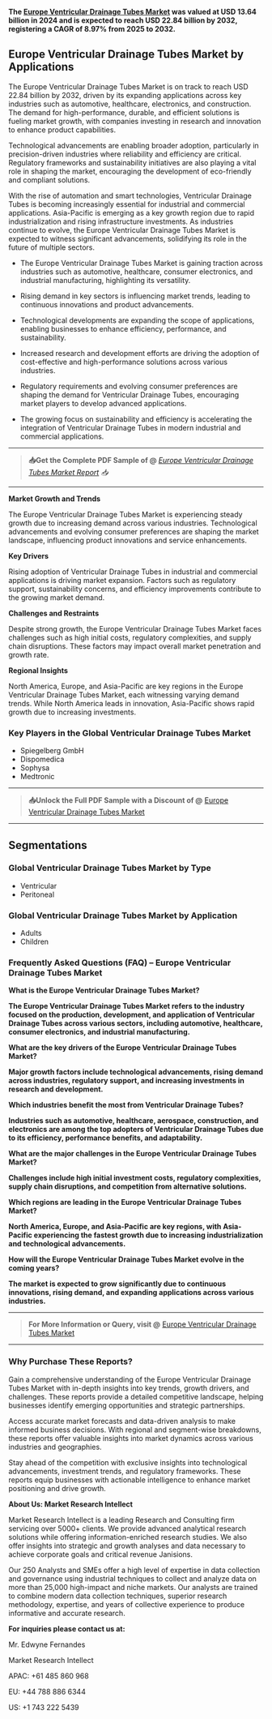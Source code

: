 <p><strong>The <a href="https://www.marketresearchintellect.com/download-sample/?rid=412469&amp;utm_source=Pulse-April-Europe&amp;utm_medium=852">Europe Ventricular Drainage Tubes Market</a> was valued at USD 13.64 billion in 2024 and is expected to reach USD 22.84 billion by 2032, registering a CAGR of 8.97% from 2025 to 2032.</strong></p><h2>Europe Ventricular Drainage Tubes Market by Applications&nbsp;</h2><p><p>The Europe Ventricular Drainage Tubes Market is on track to reach USD 22.84 billion by 2032, driven by its expanding applications across key industries such as automotive, healthcare, electronics, and construction. The demand for high-performance, durable, and efficient solutions is fueling market growth, with companies investing in research and innovation to enhance product capabilities.</p><p>Technological advancements are enabling broader adoption, particularly in precision-driven industries where reliability and efficiency are critical. Regulatory frameworks and sustainability initiatives are also playing a vital role in shaping the market, encouraging the development of eco-friendly and compliant solutions.</p><p>With the rise of automation and smart technologies, Ventricular Drainage Tubes is becoming increasingly essential for industrial and commercial applications. Asia-Pacific is emerging as a key growth region due to rapid industrialization and rising infrastructure investments. As industries continue to evolve, the Europe Ventricular Drainage Tubes Market is expected to witness significant advancements, solidifying its role in the future of multiple sectors.</p></p><ul><li><p>The Europe Ventricular Drainage Tubes Market is gaining traction across industries such as automotive, healthcare, consumer electronics, and industrial manufacturing, highlighting its versatility.</p></li><li><p>Rising demand in key sectors is influencing market trends, leading to continuous innovations and product advancements.</p></li><li><p>Technological developments are expanding the scope of applications, enabling businesses to enhance efficiency, performance, and sustainability.</p></li><li><p>Increased research and development efforts are driving the adoption of cost-effective and high-performance solutions across various industries.</p></li><li><p>Regulatory requirements and evolving consumer preferences are shaping the demand for Ventricular Drainage Tubes, encouraging market players to develop advanced applications.</p></li><li><p>The growing focus on sustainability and efficiency is accelerating the integration of Ventricular Drainage Tubes in modern industrial and commercial applications.</p></li></ul><hr /><blockquote><p><strong><span class="font-[700]">📥Get the Complete PDF Sample of @ </span></strong><em><span class="font-[700]"><a href="https://www.marketresearchintellect.com/download-sample/?rid=412469&amp;utm_source=Pulse-April-Europe&amp;utm_medium=852" target="_blank" data-tracking-control-name="article-ssr-frontend-pulse_little-text-block" data-tracking-will-navigate="" data-test-link="">Europe Ventricular Drainage Tubes Market Report</a>&nbsp;📥</span></em></p></blockquote><hr /><p class="" data-start="77" data-end="360"><strong data-start="77" data-end="105">Market Growth and Trends</strong></p><p class="" data-start="77" data-end="360">The Europe Ventricular Drainage Tubes Market is experiencing steady growth due to increasing demand across various industries. Technological advancements and evolving consumer preferences are shaping the market landscape, influencing product innovations and service enhancements.</p><p class="" data-start="362" data-end="606"><strong data-start="362" data-end="377">Key Drivers</strong></p><p class="" data-start="362" data-end="606">Rising adoption of Ventricular Drainage Tubes in industrial and commercial applications is driving market expansion. Factors such as regulatory support, sustainability concerns, and efficiency improvements contribute to the growing market demand.</p><p class="" data-start="608" data-end="849"><strong data-start="608" data-end="637">Challenges and Restraints</strong></p><p class="" data-start="608" data-end="849">Despite strong growth, the Europe Ventricular Drainage Tubes Market faces challenges such as high initial costs, regulatory complexities, and supply chain disruptions. These factors may impact overall market penetration and growth rate.</p><p class="" data-start="851" data-end="1095"><strong data-start="851" data-end="872">Regional Insights</strong></p><p class="" data-start="851" data-end="1095">North America, Europe, and Asia-Pacific are key regions in the Europe Ventricular Drainage Tubes Market, each witnessing varying demand trends. While North America leads in innovation, Asia-Pacific shows rapid growth due to increasing investments.</p><p><h3>Key Players in the Global Ventricular Drainage Tubes Market </h3><ul><li>Spiegelberg GmbH</li><li>Dispomedica</li><li>Sophysa</li><li>Medtronic</li></ul></p><hr /><blockquote><p><strong>📥Unlock the Full PDF Sample with a Discount of @</strong> <a href="https://www.marketresearchintellect.com/ask-for-discount/?rid=412469&amp;utm_source=Pulse-April-Europe&amp;utm_medium=852">Europe Ventricular Drainage Tubes Market</a></p></blockquote><hr /><p><h2>Segmentations</h2><h3>Global Ventricular Drainage Tubes Market by Type</h3><ul><li>Ventricular</li><li>Peritoneal</li></ul><h3>Global Ventricular Drainage Tubes Market by Application</h3><ul><li>Adults</li><li>Children</li></ul></p><h3><strong>Frequently Asked Questions (FAQ) &ndash; Europe Ventricular Drainage Tubes Market</strong></h3><p><strong>What is the Europe Ventricular Drainage Tubes Market?</strong></p><p><strong>The Europe Ventricular Drainage Tubes Market refers to the industry focused on the production, development, and application of Ventricular Drainage Tubes across various sectors, including automotive, healthcare, consumer electronics, and industrial manufacturing.</strong></p><p><strong>What are the key drivers of the Europe Ventricular Drainage Tubes Market?</strong></p><p><strong>Major growth factors include technological advancements, rising demand across industries, regulatory support, and increasing investments in research and development.</strong></p><p><strong>Which industries benefit the most from Ventricular Drainage Tubes?</strong></p><p><strong>Industries such as automotive, healthcare, aerospace, construction, and electronics are among the top adopters of Ventricular Drainage Tubes due to its efficiency, performance benefits, and adaptability.</strong></p><p><strong>What are the major challenges in the Europe Ventricular Drainage Tubes Market?</strong></p><p><strong>Challenges include high initial investment costs, regulatory complexities, supply chain disruptions, and competition from alternative solutions.</strong></p><p><strong>Which regions are leading in the Europe Ventricular Drainage Tubes Market?</strong></p><p><strong>North America, Europe, and Asia-Pacific are key regions, with Asia-Pacific experiencing the fastest growth due to increasing industrialization and technological advancements.</strong></p><p><strong>How will the Europe Ventricular Drainage Tubes Market evolve in the coming years?</strong></p><p><strong>The market is expected to grow significantly due to continuous innovations, rising demand, and expanding applications across various industries.</strong></p><hr /><blockquote><p><span class="font-[700]"><strong>For More Information or Query, visit&nbsp;@</strong>&nbsp;</span><span class="font-[700]"><a href="https://www.marketresearchintellect.com/product/global-ventricular-drainage-tubes-market-size-and-forecast/?utm_source=Linkedin&utm_medium=852" target="_blank" data-tracking-control-name="article-ssr-frontend-pulse_little-text-block" data-tracking-will-navigate="" data-test-link="">Europe Ventricular Drainage Tubes Market</a></span></p></blockquote><hr /><h3><strong data-start="0" data-end="31">Why Purchase These Reports?</strong></h3><p class="" data-start="35" data-end="297">Gain a comprehensive understanding of the Europe Ventricular Drainage Tubes Market with in-depth insights into key trends, growth drivers, and challenges. These reports provide a detailed competitive landscape, helping businesses identify emerging opportunities and strategic partnerships.</p><p class="" data-start="299" data-end="540">Access accurate market forecasts and data-driven analysis to make informed business decisions. With regional and segment-wise breakdowns, these reports offer valuable insights into market dynamics across various industries and geographies.</p><p class="" data-start="542" data-end="784">Stay ahead of the competition with exclusive insights into technological advancements, investment trends, and regulatory frameworks. These reports equip businesses with actionable intelligence to enhance market positioning and drive growth.</p><p><strong><span class="font-[700]">About Us: Market Research Intellect</span></strong></p><p><span class="">Market Research Intellect is a leading Research and Consulting firm servicing over 5000+ clients. We provide advanced analytical research solutions while offering information-enriched research studies.&nbsp;</span>We also offer insights into strategic and growth analyses and data necessary to achieve corporate goals and critical revenue Janisions.</p><p><span class="">Our 250 Analysts and SMEs offer a high level of expertise in data collection and governance using industrial techniques to collect and analyze data on more than 25,000 high-impact and niche markets. Our analysts are trained to combine modern data collection techniques, superior research methodology, expertise, and years of collective experience to produce informative and accurate research.</span></p><p><strong>For inquiries please contact us at:</strong></p><p>Mr. Edwyne Fernandes</p><p>Market Research Intellect</p><p>APAC: +61 485 860 968</p><p>EU: +44 788 886 6344</p><p>US: +1 743 222 5439</p>